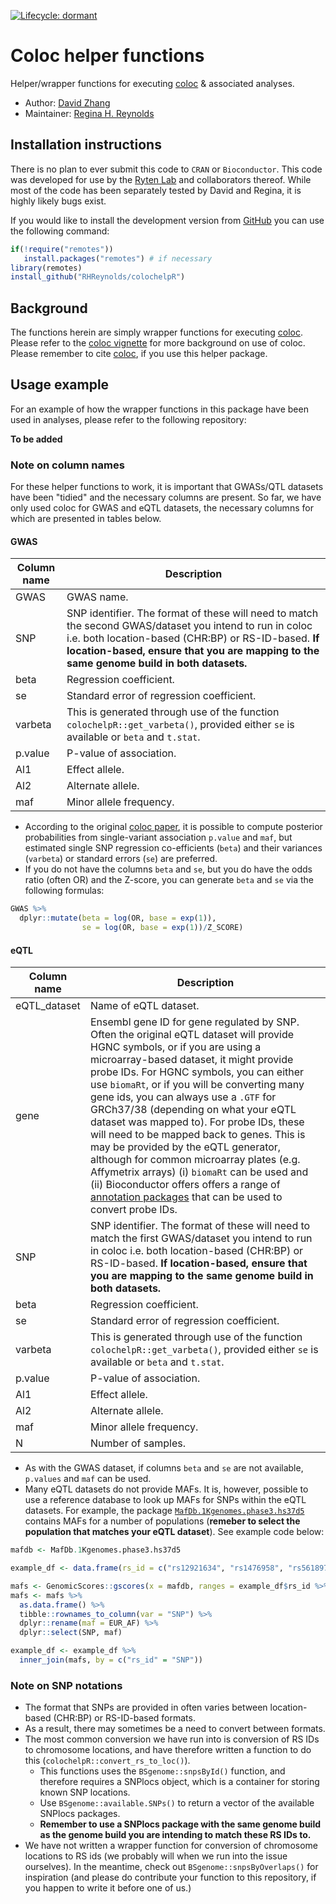 <!-- badges: start -->

[![Lifecycle:
dormant](https://img.shields.io/badge/lifecycle-dormant-blue.svg)](https://www.tidyverse.org/lifecycle/#dormant)

<!-- badges: end -->

# Coloc helper functions

Helper/wrapper functions for executing [coloc](https://github.com/chr1swallace/coloc) & associated analyses.

- Author: [David Zhang](https://github.com/dzhang32)
- Maintainer: [Regina H. Reynolds](https://github.com/RHReynolds) 

## Installation instructions

There is no plan to ever submit this code to `CRAN` or `Bioconductor`. This code was developed for use by the [Ryten Lab](https://github.com/rytenlab) and collaborators thereof. While most of the code has been separately tested by David and Regina, it is highly likely bugs exist. 

If you would like to install the development version from [GitHub](https://github.com/) you can use the following command:

``` r
if(!require("remotes"))
   install.packages("remotes") # if necessary
library(remotes)
install_github("RHReynolds/colochelpR")
```

## Background

The functions herein are simply wrapper functions for executing [coloc](https://github.com/chr1swallace/coloc). Please refer to the  [coloc vignette](https://chr1swallace.github.io/coloc/) for more background on use of coloc. Please remember to cite [coloc](https://github.com/chr1swallace/coloc), if you use this helper package.

## Usage example

For an example of how the wrapper functions in this package have been used in analyses, please refer to the following repository: 

**To be added**

### Note on column names

For these helper functions to work, it is important that GWASs/QTL datasets have been "tidied" and the necessary columns are present. So far, we have only used coloc for GWAS and eQTL datasets, the necessary columns for which are presented in tables below.

#### GWAS

Column name | Description
----------- | -------------------------------------------------------------------- 
GWAS | GWAS name.
SNP | SNP identifier. The format of these will need to match the second GWAS/dataset you intend to run in coloc i.e. both location-based (CHR:BP) or RS-ID-based. **If location-based, ensure that you are mapping to the same genome build in both datasets.** 
beta | Regression coefficient.
se | Standard error of regression coefficient.
varbeta | This is generated through use of the function `colochelpR::get_varbeta()`, provided either `se` is available or `beta` and `t.stat`.
p.value | P-value of association.
Al1 | Effect allele.
Al2 | Alternate allele.
maf | Minor allele frequency.

- According to the original [coloc paper](https://journals.plos.org/plosgenetics/article?id=10.1371/journal.pgen.1004383), it is possible to compute posterior probabilities from single-variant association `p.value` and `maf`, but estimated single SNP regression co-efficients (`beta`) and their variances (`varbeta`) or standard errors (`se`) are preferred.
- If you do not have the columns `beta` and `se`, but you do have the odds ratio (often OR) and the Z-score, you can generate `beta` and `se` via the following formulas:

``` r
GWAS %>% 
  dplyr::mutate(beta = log(OR, base = exp(1)),
                se = log(OR, base = exp(1))/Z_SCORE)
```
 
#### eQTL

Column name | Description
----------- | -------------------------------------------------------------------- 
eQTL_dataset | Name of eQTL dataset.
gene | Ensembl gene ID for gene regulated by SNP. Often the original eQTL dataset will provide HGNC symbols, or if you are using a microarray-based dataset, it might provide probe IDs. For HGNC symbols, you can either use `biomaRt`, or if you will be converting many gene ids, you can always use a `.GTF` for GRCh37/38 (depending on what your eQTL dataset was mapped to). For probe IDs, these will need to be mapped back to genes. This is may be provided by the eQTL generator, although for common microarray plates (e.g. Affymetrix arrays) (i) `biomaRt` can be used and (ii) Bioconductor offers offers a range of [annotation packages](http://www.bioconductor.org/packages/release/BiocViews.html#___AnnotationData) that can be used to convert probe IDs.
SNP | SNP identifier. The format of these will need to match the first GWAS/dataset you intend to run in coloc i.e. both location-based (CHR:BP) or RS-ID-based. **If location-based, ensure that you are mapping to the same genome build in both datasets.**
beta | Regression coefficient.
se | Standard error of regression coefficient.
varbeta | This is generated through use of the function `colochelpR::get_varbeta()`, provided either `se` is available or `beta` and `t.stat`.
p.value | P-value of association.
Al1 | Effect allele.
Al2 | Alternate allele.
maf | Minor allele frequency.
N | Number of samples.

- As with the GWAS dataset, if columns `beta` and `se` are not available, `p.values` and `maf` can be used.
- Many eQTL datasets do not provide MAFs. It is, however, possible to use a reference database to look up MAFs for SNPs within the eQTL datasets. For example, the package [`MafDb.1Kgenomes.phase3.hs37d5`](https://bioconductor.org/packages/release/data/annotation/html/MafDb.1Kgenomes.phase3.hs37d5.html) contains MAFs for a number of populations (**remeber to select the population that matches your eQTL dataset**). See example code below:

``` r
mafdb <- MafDb.1Kgenomes.phase3.hs37d5

example_df <- data.frame(rs_id = c("rs12921634", "rs1476958", "rs56189750"))

mafs <- GenomicScores::gscores(x = mafdb, ranges = example_df$rs_id %>% as.character(), pop = "EUR_AF")
mafs <- mafs %>%
  as.data.frame() %>%
  tibble::rownames_to_column(var = "SNP") %>%
  dplyr::rename(maf = EUR_AF) %>% 
  dplyr::select(SNP, maf)

example_df <- example_df %>% 
  inner_join(mafs, by = c("rs_id" = "SNP"))
```

### Note on SNP notations

- The format that SNPs are provided in often varies between location-based (CHR:BP) or RS-ID-based formats. 
- As a result, there may sometimes be a need to convert between formats. 
- The most common conversion we have run into is conversion of RS IDs to chromosome locations, and have therefore written a function to do this (`colochelpR::convert_rs_to_loc()`). 
    - This functions uses the `BSgenome::snpsById()` function, and therefore requires a SNPlocs object, which is a container for storing known SNP locations. 
    - Use `BSgenome::available.SNPs()` to return a vector of the available SNPlocs packages. 
    - **Remember to use a SNPlocs package with the same genome build as the genome build you are intending to match these RS IDs to.**
- We have not written a wrapper function for conversion of chromosome locations to RS ids (we probably will when we run into the issue ourselves). In the meantime, check out `BSgenome::snpsByOverlaps()` for inspiration (and please do contribute your function to this repository, if you happen to write it before one of us.)

